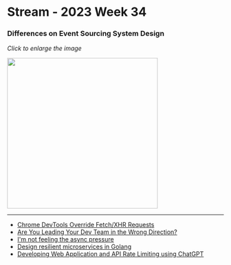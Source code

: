 # Stream - 2023 Week 34

### Differences on Event Sourcing System Design

_Click to enlarge the image_

<a href="https://github.com/primalskill/til/assets/489775/0a17ec12-2e02-4995-8106-0fdea66a1c10" target="_blank"><img src="https://github.com/primalskill/til/assets/489775/0a17ec12-2e02-4995-8106-0fdea66a1c10" width="350" /></a>

---

- [Chrome DevTools Override Fetch/XHR Requests](https://developer.chrome.com/docs/devtools/overrides/)
- [Are You Leading Your Dev Team in the Wrong Direction?](https://devinterrupted.substack.com/p/are-you-leading-your-dev-team-in)
- [I'm not feeling the async pressure](https://lucumr.pocoo.org/2020/1/1/async-pressure/)
- [Design resilient microservices in Golang](https://rkiselenko.dev/blog/resilient-microservice/)
- [Developing Web Application and API Rate Limiting using ChatGPT](https://www.openappsec.io/post/developing-web-application-and-api-rate-limiting-using-chatgpt)